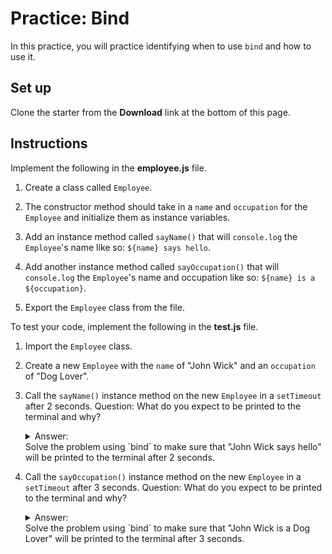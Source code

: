 # Practice: Bind

In this practice, you will practice identifying when to use `bind` and how to
use it.

## Set up

Clone the starter from the **Download** link at the bottom of this page.

## Instructions

Implement the following in the **employee.js** file.

1. Create a class called `Employee`.

2. The constructor method should take in a `name` and `occupation` for the
   `Employee` and initialize them as instance variables.

3. Add an instance method called `sayName()` that will `console.log` the
   `Employee`'s name like so: `${name} says hello`.

4. Add another instance method called `sayOccupation()` that will `console.log`
   the `Employee`'s name and occupation like so: `${name} is a ${occupation}`.

5. Export the `Employee` class from the file.

To test your code, implement the following in the **test.js** file.

1. Import the `Employee` class.

2. Create a new `Employee` with the `name` of "John Wick" and an `occupation` of
   "Dog Lover".

3. Call the `sayName()` instance method on the new `Employee` in a `setTimeout`
   after 2 seconds. Question: What do you expect to be printed to the terminal
   and why?
   <details><summary>Answer: </summary>"undefined says hello" will be printed
   to the terminal because the `sayName()` instance method on the new `Employee`
   was invoked function-style by the `setTimeout` after 2 seconds.</details>
   Solve the problem using `bind` to make sure that "John Wick says hello" will
   be printed to the terminal after 2 seconds.

4. Call the `sayOccupation()` instance method on the new `Employee` in a
   `setTimeout` after 3 seconds. Question: What do you expect to be printed to
   the terminal and why?
   <details><summary>Answer: </summary>"undefined is a undefined" will be printed
   to the terminal because the `sayOccupation()` instance method on the new
   `Employee` was invoked function-style by the `setTimeout` after 3
   seconds.</details>
   Solve the problem using `bind` to make sure that "John Wick is a Dog Lover"
   will be printed to the terminal after 3 seconds.
